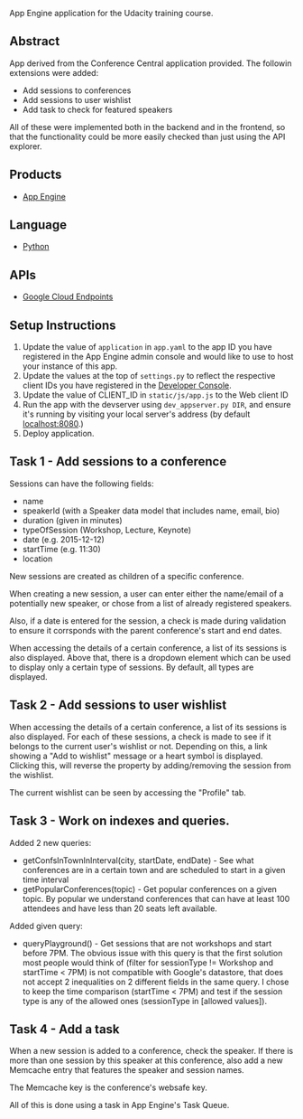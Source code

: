 App Engine application for the Udacity training course.

## Abstract
App derived from the Conference Central application provided.
The followin extensions were added:
- Add sessions to conferences
- Add sessions to user wishlist
- Add task to check for featured speakers

All of these were implemented both in the backend and in the frontend, 
so that the functionality could be more easily checked than just using
the API explorer.

## Products
- [App Engine][1]

## Language
- [Python][2]

## APIs
- [Google Cloud Endpoints][3]

## Setup Instructions
1. Update the value of `application` in `app.yaml` to the app ID you
   have registered in the App Engine admin console and would like to use to host
   your instance of this app.
1. Update the values at the top of `settings.py` to
   reflect the respective client IDs you have registered in the
   [Developer Console][4].
1. Update the value of CLIENT_ID in `static/js/app.js` to the Web client ID
1. Run the app with the devserver using `dev_appserver.py DIR`, and ensure it's 
	 running by visiting your local server's address (by default [localhost:8080][5].)
1. Deploy application.

## Task 1 - Add sessions to a conference
Sessions can have the following fields: 
- name
- speakerId (with a Speaker data model that includes name, email, bio)
- duration (given in minutes)
- typeOfSession (Workshop, Lecture, Keynote)
- date (e.g. 2015-12-12)
- startTime (e.g. 11:30)
- location

New sessions are created as children of a specific conference.

When creating a new session, a user can enter either the name/email of a 
potentially new speaker, or chose from a list of already registered speakers.

Also, if a date is entered for the session, a check is made during validation
to ensure it corrsponds with the parent conference's start and end dates.

When accessing the details of a certain conference, a list of its sessions is
also displayed. Above that, there is a dropdown element which can be used to
display only a certain type of sessions. By default, all types are displayed.

## Task 2 - Add sessions to user wishlist

When accessing the details of a certain conference, a list of its sessions is
also displayed. For each of these sessions, a check is made to see if it
belongs to the current user's wishlist or not. Depending on this, a link showing
a "Add to wishlist" message or a heart symbol is displayed. Clicking this, will
reverse the property by adding/removing the session from the wishlist.

The current wishlist can be seen by accessing the "Profile" tab.

## Task 3 - Work on indexes and queries.

Added 2 new queries:
- getConfsInTownInInterval(city, startDate, endDate) - See what conferences are 
in a certain town and are scheduled to start in a given time interval
- getPopularConferences(topic) - Get popular conferences on a given topic. By 
popular we understand conferences that can have at least 100 attendees and
have less than 20 seats left available.

Added given query:
- queryPlayground() - Get sessions that are not workshops and start before 7PM.
The obvious issue with this query is that the first solution most people would 
think of (filter for sessionType != Workshop and  startTime < 7PM) is not
compatible with Google's datastore, that does not accept 2 inequalities on
2 different fields in the same query. I chose to keep the time comparison
(startTime < 7PM) and test if the session type is any of the allowed ones 
(sessionType in [allowed values]).

## Task 4 - Add a task

When a new session is added to a conference, check the speaker. If there is more 
than one session by this speaker at this conference, also add a new Memcache 
entry that features the speaker and session names. 

The Memcache key is the conference's websafe key.

All of this is done using a task in App Engine's Task Queue.


[1]: https://developers.google.com/appengine
[2]: http://python.org
[3]: https://developers.google.com/appengine/docs/python/endpoints/
[4]: https://console.developers.google.com/
[5]: https://localhost:8080/
[6]: https://developers.google.com/appengine/docs/python/endpoints/endpoints_tool
